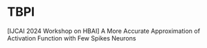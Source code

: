# TBPI
[IJCAI 2024 Workshop on HBAI] A More Accurate Approximation of Activation Function with Few Spikes Neurons 
